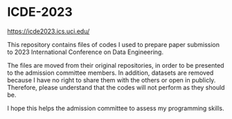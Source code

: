 # ICDE-2023
https://icde2023.ics.uci.edu/

This repository contains files of codes I used to prepare paper submission to 2023 International Conference on Data Engineering.

The files are moved from their original repositories, in order to be presented to the admission committee members. In addition, datasets are removed because I have no right to share them with the others or open in publicly. Therefore, please understand that the codes will not perform as they should be.

I hope this helps the admission committee to assess my programming skills.
